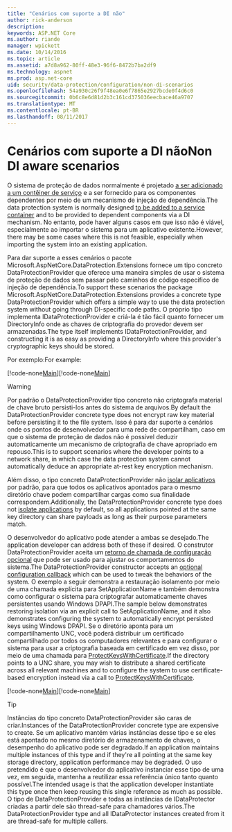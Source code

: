 ```yaml
---
title: "Cenários com suporte a DI não"
author: rick-anderson
description: 
keywords: ASP.NET Core
ms.author: riande
manager: wpickett
ms.date: 10/14/2016
ms.topic: article
ms.assetid: a7d8a962-80ff-48e3-96f6-8472b7ba2df9
ms.technology: aspnet
ms.prod: asp.net-core
uid: security/data-protection/configuration/non-di-scenarios
ms.openlocfilehash: 54a930c26f9f48ea0e6f7865e2927bcde0f4d6c0
ms.sourcegitcommit: 0b6c8e6d81d2b3c161cd375036eecbace46a9707
ms.translationtype: MT
ms.contentlocale: pt-BR
ms.lasthandoff: 08/11/2017
---
```

# <a name="non-di-aware-scenarios"></a><span data-ttu-id="5dbdf-103">Cenários com suporte a DI não</span><span class="sxs-lookup"><span data-stu-id="5dbdf-103">Non DI aware scenarios</span></span>

<span data-ttu-id="5dbdf-104">O sistema de proteção de dados normalmente é projetado [a ser adicionado a um contêiner de serviço](../consumer-apis/overview.md) e a ser fornecido para os componentes dependentes por meio de um mecanismo de injeção de dependência.</span><span class="sxs-lookup"><span data-stu-id="5dbdf-104">The data protection system is normally designed [to be added to a service container](../consumer-apis/overview.md) and to be provided to dependent components via a DI mechanism.</span></span> <span data-ttu-id="5dbdf-105">No entanto, pode haver alguns casos em que isso não é viável, especialmente ao importar o sistema para um aplicativo existente.</span><span class="sxs-lookup"><span data-stu-id="5dbdf-105">However, there may be some cases where this is not feasible, especially when importing the system into an existing application.</span></span>

<span data-ttu-id="5dbdf-106">Para dar suporte a esses cenários o pacote Microsoft.AspNetCore.DataProtection.Extensions fornece um tipo concreto DataProtectionProvider que oferece uma maneira simples de usar o sistema de proteção de dados sem passar pelo caminhos de código específico de injeção de dependência.</span><span class="sxs-lookup"><span data-stu-id="5dbdf-106">To support these scenarios the package Microsoft.AspNetCore.DataProtection.Extensions provides a concrete type DataProtectionProvider which offers a simple way to use the data protection system without going through DI-specific code paths.</span></span> <span data-ttu-id="5dbdf-107">O próprio tipo implementa IDataProtectionProvider e criá-la é tão fácil quanto fornecer um DirectoryInfo onde as chaves de criptografia do provedor devem ser armazenadas.</span><span class="sxs-lookup"><span data-stu-id="5dbdf-107">The type itself implements IDataProtectionProvider, and constructing it is as easy as providing a DirectoryInfo where this provider's cryptographic keys should be stored.</span></span>

<span data-ttu-id="5dbdf-108">Por exemplo:</span><span class="sxs-lookup"><span data-stu-id="5dbdf-108">For example:</span></span>

<span data-ttu-id="5dbdf-109">[!code-none[Main](non-di-scenarios/_static/nodisample1.cs)]</span><span class="sxs-lookup"><span data-stu-id="5dbdf-109">[!code-none[Main](non-di-scenarios/_static/nodisample1.cs)]</span></span>

>[!WARNING]
> <span data-ttu-id="5dbdf-110">Por padrão o DataProtectionProvider tipo concreto não criptografa material de chave bruto persisti-los antes do sistema de arquivos.</span><span class="sxs-lookup"><span data-stu-id="5dbdf-110">By default the DataProtectionProvider concrete type does not encrypt raw key material before persisting it to the file system.</span></span> <span data-ttu-id="5dbdf-111">Isso é para dar suporte a cenários onde os pontos de desenvolvedor para uma rede de compartilham, caso em que o sistema de proteção de dados não é possível deduzir automaticamente um mecanismo de criptografia de chave apropriado em repouso.</span><span class="sxs-lookup"><span data-stu-id="5dbdf-111">This is to support scenarios where the developer points to a network share, in which case the data protection system cannot automatically deduce an appropriate at-rest key encryption mechanism.</span></span>
>
><span data-ttu-id="5dbdf-112">Além disso, o tipo concreto DataProtectionProvider não [isolar aplicativos](overview.md#data-protection-configuration-per-app-isolation) por padrão, para que todos os aplicativos apontados para o mesmo diretório chave podem compartilhar cargas como sua finalidade correspondem.</span><span class="sxs-lookup"><span data-stu-id="5dbdf-112">Additionally, the DataProtectionProvider concrete type does not [isolate applications](overview.md#data-protection-configuration-per-app-isolation) by default, so all applications pointed at the same key directory can share payloads as long as their purpose parameters match.</span></span>

<span data-ttu-id="5dbdf-113">O desenvolvedor do aplicativo pode atender a ambas se desejado.</span><span class="sxs-lookup"><span data-stu-id="5dbdf-113">The application developer can address both of these if desired.</span></span> <span data-ttu-id="5dbdf-114">O construtor DataProtectionProvider aceita um [retorno de chamada de configuração opcional](overview.md#data-protection-configuration-callback) que pode ser usado para ajustar os comportamentos do sistema.</span><span class="sxs-lookup"><span data-stu-id="5dbdf-114">The DataProtectionProvider constructor accepts an [optional configuration callback](overview.md#data-protection-configuration-callback) which can be used to tweak the behaviors of the system.</span></span> <span data-ttu-id="5dbdf-115">O exemplo a seguir demonstra a restauração isolamento por meio de uma chamada explícita para SetApplicationName e também demonstra como configurar o sistema para criptografar automaticamente chaves persistentes usando Windows DPAPI.</span><span class="sxs-lookup"><span data-stu-id="5dbdf-115">The sample below demonstrates restoring isolation via an explicit call to SetApplicationName, and it also demonstrates configuring the system to automatically encrypt persisted keys using Windows DPAPI.</span></span> <span data-ttu-id="5dbdf-116">Se o diretório aponta para um compartilhamento UNC, você poderá distribuir um certificado compartilhado por todos os computadores relevantes e para configurar o sistema para usar a criptografia baseada em certificado em vez disso, por meio de uma chamada para [ProtectKeysWithCertificate](overview.md#configuring-x509-certificate).</span><span class="sxs-lookup"><span data-stu-id="5dbdf-116">If the directory points to a UNC share, you may wish to distribute a shared certificate across all relevant machines and to configure the system to use certificate-based encryption instead via a call to [ProtectKeysWithCertificate](overview.md#configuring-x509-certificate).</span></span>

<span data-ttu-id="5dbdf-117">[!code-none[Main](non-di-scenarios/_static/nodisample2.cs)]</span><span class="sxs-lookup"><span data-stu-id="5dbdf-117">[!code-none[Main](non-di-scenarios/_static/nodisample2.cs)]</span></span>

>[!TIP]
> <span data-ttu-id="5dbdf-118">Instâncias do tipo concreto DataProtectionProvider são caras de criar.</span><span class="sxs-lookup"><span data-stu-id="5dbdf-118">Instances of the DataProtectionProvider concrete type are expensive to create.</span></span> <span data-ttu-id="5dbdf-119">Se um aplicativo mantém várias instâncias desse tipo e se eles está apontado no mesmo diretório de armazenamento de chaves, o desempenho do aplicativo pode ser degradado.</span><span class="sxs-lookup"><span data-stu-id="5dbdf-119">If an application maintains multiple instances of this type and if they're all pointing at the same key storage directory, application performance may be degraded.</span></span> <span data-ttu-id="5dbdf-120">O uso pretendido é que o desenvolvedor do aplicativo instanciar esse tipo de uma vez, em seguida, mantenha a reutilizar essa referência único tanto quanto possível.</span><span class="sxs-lookup"><span data-stu-id="5dbdf-120">The intended usage is that the application developer instantiate this type once then keep reusing this single reference as much as possible.</span></span> <span data-ttu-id="5dbdf-121">O tipo de DataProtectionProvider e todas as instâncias de IDataProtector criadas a partir dele são thread-safe para chamadores vários.</span><span class="sxs-lookup"><span data-stu-id="5dbdf-121">The DataProtectionProvider type and all IDataProtector instances created from it are thread-safe for multiple callers.</span></span>

